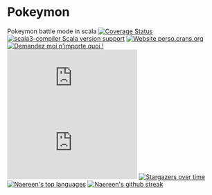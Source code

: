 # Pokeymon
Pokeymon battle mode in scala
[![Coverage Status](https://coveralls.io/repos/github/ubamarvin/Pokeymon/badge.svg)](https://coveralls.io/github/ubamarvin/Pokeymon)
[![scala3-compiler Scala version support](https://index.scala-lang.org/scala/scala3/scala3-compiler/latest.svg)](https://index.scala-lang.org/scala/scala3/scala3-compiler)
[![Website perso.crans.org](https://img.shields.io/website-up-down-green-red/https/perso.crans.org.svg)](https://perso.crans.org/)
[![Demandez moi n'importe quoi !](https://img.shields.io/badge/Demandez%20moi-n'%20importe%20quoi-1abc9c.svg)](https://GitHub.com/Naereen/ama.fr)
[![GitHub license](https://badgen.net/github/license/Naereen/Strapdown.js)](https://github.com/Naereen/StrapDown.js/blob/master/LICENSE)
[![GitHub commits](https://badgen.net/github/commits/Naereen/Strapdown.js)](https://GitHub.com/Naereen/StrapDown.js/commit/)
[![Stargazers over time](https://starchart.cc/Naereen/badges.svg)](https://starchart.cc/Naereen/badges)
[![Naereen's top languages](https://github-readme-stats.vercel.app/api/top-langs/?username=Naereen&theme=blue-green)](https://github.com/anuraghazra/github-readme-stats)
[![Naereen's github streak](https://github-readme-streak-stats.herokuapp.com/?user=Naereen&theme=blue-green)](https://github.com/DenverCoder1/github-readme-streak-stats)
